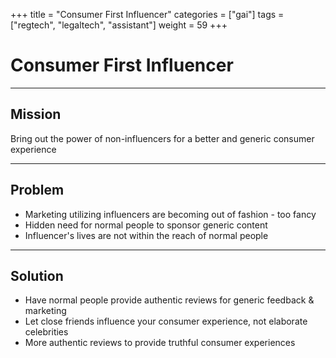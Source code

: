 +++
title = "Consumer First Influencer"
categories = ["gai"]
tags = ["regtech", "legaltech", "assistant"]
weight = 59
+++

# Consumer First Influencer

---

## Mission

Bring out the power of non-influencers for a better and generic consumer experience

---

## Problem

- Marketing utilizing influencers are becoming out of fashion - too fancy
- Hidden need for normal people to sponsor generic content
- Influencer's lives are not within the reach of normal people

---

## Solution

- Have normal people provide authentic reviews for generic feedback & marketing
- Let close friends influence your consumer experience, not elaborate celebrities
- More authentic reviews to provide truthful consumer experiences
